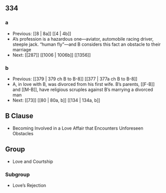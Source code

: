 ## 334
### a
- Previous: [[8 | 8a]] [[4 | 4b]] 
- A’s profession is a hazardous one—aviator, automobile racing driver, steeple jack. “human fly”—and B considers this fact an obstacle to their marriage
- Next: [[287]] [[1006 | 1006b]] [[1356]] 

### b
- Previous: [[379 | 379 ch B to B-8]] [[377 | 377a ch B to B-8]] 
- A, in love with B, was divorced from his first wife. B’s parents, [[F-B]] and [[M-B]], have religious scruples against B’s marrying a divorced man
- Next: [[73]] [[80 | 80a, b]] [[134 | 134a, b]] 

## B Clause
- Becoming Involved in a Love Affair that Encounters Unforeseen Obstacles

## Group
- Love and Courtship

### Subgroup
- Love’s Rejection

